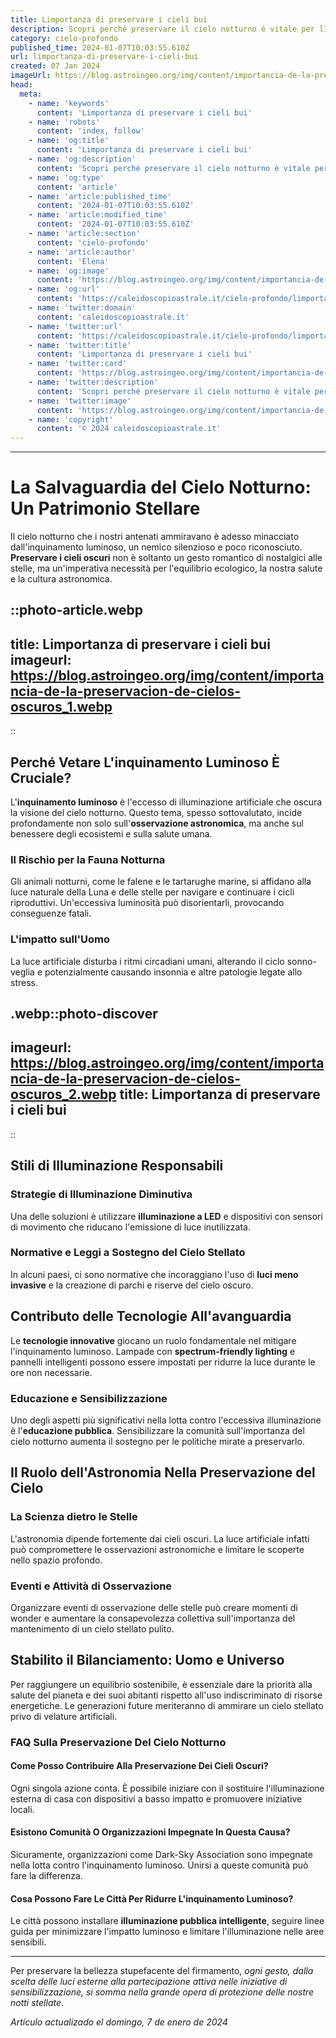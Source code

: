 ```yaml
---
title: Limportanza di preservare i cieli bui
description: Scopri perché preservare il cielo notturno è vitale per lItalia; biodiversità, salute e cultura stellare. Unisciti alla lotta per i cieli bui!
category: cielo-profondo
published_time: 2024-01-07T10:03:55.610Z
url: limportanza-di-preservare-i-cieli-bui
created: 07 Jan 2024
imageUrl: https://blog.astroingeo.org/img/content/importancia-de-la-preservacion-de-cielos-oscuros_1.webp
head:
  meta:
    - name: 'keywords'
      content: 'Limportanza di preservare i cieli bui'
    - name: 'robots'
      content: 'index, follow'
    - name: 'og:title'
      content: 'Limportanza di preservare i cieli bui'
    - name: 'og:description'
      content: 'Scopri perché preservare il cielo notturno è vitale per lItalia; biodiversità, salute e cultura stellare. Unisciti alla lotta per i cieli bui!'
    - name: 'og:type'
      content: 'article'
    - name: 'article:published_time'
      content: '2024-01-07T10:03:55.610Z'
    - name: 'article:modified_time'
      content: '2024-01-07T10:03:55.610Z'
    - name: 'article:section'
      content: 'cielo-profondo'
    - name: 'article:author'
      content: 'Elena'
    - name: 'og:image'
      content: 'https://blog.astroingeo.org/img/content/importancia-de-la-preservacion-de-cielos-oscuros_1.webp'
    - name: 'og:url'
      content: 'https://caleidoscopioastrale.it/cielo-profondo/limportanza-di-preservare-i-cieli-bui'
    - name: 'twitter:domain'
      content: 'caleidoscopioastrale.it'
    - name: 'twitter:url'
      content: 'https://caleidoscopioastrale.it/cielo-profondo/limportanza-di-preservare-i-cieli-bui'
    - name: 'twitter:title'
      content: 'Limportanza di preservare i cieli bui'
    - name: 'twitter:card'
      content: 'https://blog.astroingeo.org/img/content/importancia-de-la-preservacion-de-cielos-oscuros_1.webp'
    - name: 'twitter:description'
      content: 'Scopri perché preservare il cielo notturno è vitale per lItalia; biodiversità, salute e cultura stellare. Unisciti alla lotta per i cieli bui!'
    - name: 'twitter:image'
      content: 'https://blog.astroingeo.org/img/content/importancia-de-la-preservacion-de-cielos-oscuros_1.webp'
    - name: 'copyright'
      content: '© 2024 caleidoscopioastrale.it'
---
```

---

# La Salvaguardia del Cielo Notturno: Un Patrimonio Stellare

Il cielo notturno che i nostri antenati ammiravano è adesso minacciato dall'inquinamento luminoso, un nemico silenzioso e poco riconosciuto. **Preservare i cieli oscuri** non è soltanto un gesto romantico di nostalgici alle stelle, ma un'imperativa necessità per l'equilibrio ecologico, la nostra salute e la cultura astronomica.

::photo-article.webp
---
title: Limportanza di preservare i cieli bui
imageurl: https://blog.astroingeo.org/img/content/importancia-de-la-preservacion-de-cielos-oscuros_1.webp
---
::

## Perché Vetare L'inquinamento Luminoso È Cruciale?

L'**inquinamento luminoso** è l'eccesso di illuminazione artificiale che oscura la visione del cielo notturno. Questo tema, spesso sottovalutato, incide profondamente non solo sull'**osservazione astronomica**, ma anche sul benessere degli ecosistemi e sulla salute umana.

### Il Rischio per la Fauna Notturna

Gli animali notturni, come le falene e le tartarughe marine, si affidano alla luce naturale della Luna e delle stelle per navigare e continuare i cicli riproduttivi. Un'eccessiva luminosità può disorientarli, provocando conseguenze fatali.

### L'impatto sull'Uomo

La luce artificiale disturba i ritmi circadiani umani, alterando il ciclo sonno-veglia e potenzialmente causando insonnia e altre patologie legate allo stress.

.webp::photo-discover
---
imageurl: https://blog.astroingeo.org/img/content/importancia-de-la-preservacion-de-cielos-oscuros_2.webp
title: Limportanza di preservare i cieli bui
---
::

## Stili di Illuminazione Responsabili

### Strategie di Illuminazione Diminutiva

Una delle soluzioni è utilizzare **illuminazione a LED** e dispositivi con sensori di movimento che riducano l'emissione di luce inutilizzata.

### Normative e Leggi a Sostegno del Cielo Stellato

In alcuni paesi, ci sono normative che incoraggiano l'uso di **luci meno invasive** e la creazione di parchi e riserve del cielo oscuro.

## Contributo delle Tecnologie All'avanguardia

Le **tecnologie innovative** giocano un ruolo fondamentale nel mitigare l'inquinamento luminoso. Lampade con **spectrum-friendly lighting** e pannelli intelligenti possono essere impostati per ridurre la luce durante le ore non necessarie.

### Educazione e Sensibilizzazione

Uno degli aspetti più significativi nella lotta contro l'eccessiva illuminazione è l'**educazione pubblica**. Sensibilizzare la comunità sull'importanza del cielo notturno aumenta il sostegno per le politiche mirate a preservarlo.

## Il Ruolo dell'Astronomia Nella Preservazione del Cielo

### La Scienza dietro le Stelle

L'astronomia dipende fortemente dai cieli oscuri. La luce artificiale infatti può compromettere le osservazioni astronomiche e limitare le scoperte nello spazio profondo.

### Eventi e Attività di Osservazione

Organizzare eventi di osservazione delle stelle può creare momenti di wonder e aumentare la consapevolezza collettiva sull'importanza del mantenimento di un cielo stellato pulito.

## Stabilito il Bilanciamento: Uomo e Universo

Per raggiungere un equilibrio sostenibile, è essenziale dare la priorità alla salute del pianeta e dei suoi abitanti rispetto all'uso indiscriminato di risorse energetiche. Le generazioni future meriteranno di ammirare un cielo stellato privo di velature artificiali.

### FAQ Sulla Preservazione Del Cielo Notturno

#### Come Posso Contribuire Alla Preservazione Dei Cieli Oscuri?

Ogni singola azione conta. È possibile iniziare con il sostituire l'illuminazione esterna di casa con dispositivi a basso impatto e promuovere iniziative locali.

#### Esistono Comunità O Organizzazioni Impegnate In Questa Causa?

Sicuramente, organizzazioni come Dark-Sky Association sono impegnate nella lotta contro l'inquinamento luminoso. Unirsi a queste comunità può fare la differenza.

#### Cosa Possono Fare Le Città Per Ridurre L'inquinamento Luminoso?

Le città possono installare **illuminazione pubblica intelligente**, seguire linee guida per minimizzare l'impatto luminoso e limitare l'illuminazione nelle aree sensibili.

---

Per preservare la bellezza stupefacente del firmamento, *ogni gesto, dalla scelta delle luci esterne alla partecipazione attiva nelle iniziative di sensibilizzazione, si somma nella grande opera di protezione delle nostre notti stellate*.

_Artículo actualizado el domingo, 7 de enero de 2024_